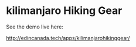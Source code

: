 ﻿# kilimanjaro Hiking Gear
 
 See the demo live here:
 
 http://edincanada.tech/apps/kilimanjarohikinggear/
